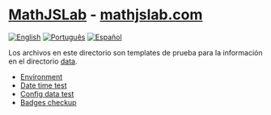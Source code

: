 # [MathJSLab](https://mathjslab.com/) - [mathjslab.com](https://mathjslab.com/)

[![English](https://img.shields.io/badge/English-blue)](README.md) [![Português](https://img.shields.io/badge/Portugu%C3%AAs-blue)](LEIAME.md) [![Español](https://img.shields.io/badge/Espa%C3%B1ol-8484FF)](LEAME.md)

Los archivos en este directorio son templates de prueba para la información en el directorio [data](https://github.com/MathJSLab/.github/tree/main/data).

- [Environment](data/environment.md)
- [Date time test](data/date-time-test.md)
- [Config data test](data/config-data-test.md)
- [Badges checkup](data/badges-checkup.md)
